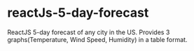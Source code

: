 # reactJs-5-day-forecast
ReactJS 5-day forecast of any city in the US. Provides 3 graphs(Temperature, Wind Speed, Humidity) in a table format.
